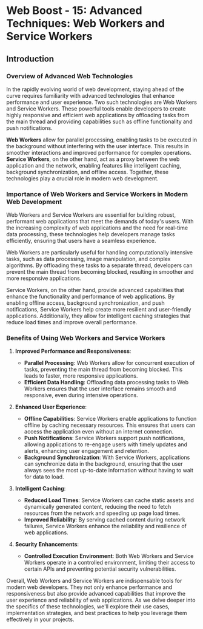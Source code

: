 # Web Boost - 15: Advanced Techniques: Web Workers and Service Workers

## Introduction

### Overview of Advanced Web Technologies

In the rapidly evolving world of web development, staying ahead of the curve requires familiarity with advanced technologies that enhance performance and user experience. Two such technologies are Web Workers and Service Workers. These powerful tools enable developers to create highly responsive and efficient web applications by offloading tasks from the main thread and providing capabilities such as offline functionality and push notifications.

**Web Workers** allow for parallel processing, enabling tasks to be executed in the background without interfering with the user interface. This results in smoother interactions and improved performance for complex operations. **Service Workers**, on the other hand, act as a proxy between the web application and the network, enabling features like intelligent caching, background synchronization, and offline access. Together, these technologies play a crucial role in modern web development.

### Importance of Web Workers and Service Workers in Modern Web Development

Web Workers and Service Workers are essential for building robust, performant web applications that meet the demands of today's users. With the increasing complexity of web applications and the need for real-time data processing, these technologies help developers manage tasks efficiently, ensuring that users have a seamless experience.

Web Workers are particularly useful for handling computationally intensive tasks, such as data processing, image manipulation, and complex algorithms. By offloading these tasks to a separate thread, developers can prevent the main thread from becoming blocked, resulting in smoother and more responsive applications.

Service Workers, on the other hand, provide advanced capabilities that enhance the functionality and performance of web applications. By enabling offline access, background synchronization, and push notifications, Service Workers help create more resilient and user-friendly applications. Additionally, they allow for intelligent caching strategies that reduce load times and improve overall performance.

### Benefits of Using Web Workers and Service Workers

1. **Improved Performance and Responsiveness**:

   - **Parallel Processing**: Web Workers allow for concurrent execution of tasks, preventing the main thread from becoming blocked. This leads to faster, more responsive applications.
   - **Efficient Data Handling**: Offloading data processing tasks to Web Workers ensures that the user interface remains smooth and responsive, even during intensive operations.

2. **Enhanced User Experience**:

   - **Offline Capabilities**: Service Workers enable applications to function offline by caching necessary resources. This ensures that users can access the application even without an internet connection.
   - **Push Notifications**: Service Workers support push notifications, allowing applications to re-engage users with timely updates and alerts, enhancing user engagement and retention.
   - **Background Synchronization**: With Service Workers, applications can synchronize data in the background, ensuring that the user always sees the most up-to-date information without having to wait for data to load.

3. **Intelligent Caching**:

   - **Reduced Load Times**: Service Workers can cache static assets and dynamically generated content, reducing the need to fetch resources from the network and speeding up page load times.
   - **Improved Reliability**: By serving cached content during network failures, Service Workers enhance the reliability and resilience of web applications.

4. **Security Enhancements**:
   - **Controlled Execution Environment**: Both Web Workers and Service Workers operate in a controlled environment, limiting their access to certain APIs and preventing potential security vulnerabilities.

Overall, Web Workers and Service Workers are indispensable tools for modern web developers. They not only enhance performance and responsiveness but also provide advanced capabilities that improve the user experience and reliability of web applications. As we delve deeper into the specifics of these technologies, we'll explore their use cases, implementation strategies, and best practices to help you leverage them effectively in your projects.
